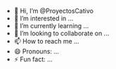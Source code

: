 - 👋 Hi, I’m @ProyectosCativo
- 👀 I’m interested in ...
- 🌱 I’m currently learning ...
- 💞️ I’m looking to collaborate on ...
- 📫 How to reach me ...
- 😄 Pronouns: ...
- ⚡ Fun fact: ...

<!---
ProyectosCativo/ProyectosCativo is a ✨ special ✨ repository because its `README.md` (this file) appears on your GitHub profile.
You can click the Preview link to take a look at your changes.
--->
